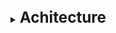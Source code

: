 [//]:# (achitecture)
<br>
<details>
    <summary>
        <b><big><big><big>
            Achitecture
        </big></big></big></b>
    </summary>

[//]:# (Микросервисы)
<br>
<details>
    <summary>
        <b><big><big><big>
            Микросервисы
        </big></big></big></b>
    </summary>

[//]:# (Что вы подразумеваете под микросервисом?)
<br>
<details>
    <summary>
        <b><big><big><big>
            Что вы подразумеваете под микросервисом?
        </big></big></big></b>
    </summary>

**Подход SDLC**, в котором большие приложения создаются 
как набор небольших функциональных модулей.

- Легко поддерживаемый и тестируемый (легко за счет маленьких компонентов)
- Слабо связанный. (легко создано, изменено и масштабировано)
- Конкретные бизнес требования
- Позволяет сократить сроки проекта 
- Непрерывная доставка
- Децентрализованность
- Гибкость

**Недостатки:**
- Сложно тестировать все приложение целиком.  
- Предварительное планирование имеет важное значение.   
- Дорого по сравнению с монолитами.   
- Последствия для безопасности.
- Поддерживать сеть сложнее.

![](https://s3.ap-south-1.amazonaws.com/myinterviewtrainer-domestic/public_assets/assets/000/000/704/original/Microservices_Interview.jpg?1626854337)

- Клиенты : разные пользователи отправляют запросы с разных устройств.
- Шлюз API: обрабатывает запросы от клиентов.
- Шлюз отправляет инфу **на Сеть доставки контента**
- Сеть обращается к отдельному микросервису для получения информации

</details>

[//]:# (Монолит против SOA против Микросервисов)
<br>
<details>
    <summary>
        <b><big><big><big>
            Монолит против SOA против Микросервисов
        </big></big></big></b>
    </summary>

Монолитная архитектура: это «как большой контейнер», 
в котором все программные компоненты приложения тесно связаны друг с другом. 
Обычно он строится как одна большая система и представляет собой одну кодовую базу.

SOA (сервисно-ориентированная архитектура): это группа сервисов, 
взаимодействующих или общающихся друг с другом. 
В зависимости от характера связи это может быть простой обмен 
данными или несколько служб, координирующих какую-либо деятельность.

Микросервисная архитектура. Она включает в себя структурирование приложения 
в виде кластера небольших автономных сервисов, смоделированных вокруг бизнес-домена.
Функциональные модули могут быть развернуты независимо друг от друга, 
масштабируемы, нацелены на достижение конкретных бизнес-целей и 
взаимодействуют друг с другом по стандартным протоколам.

</details>

</details>

</details>
